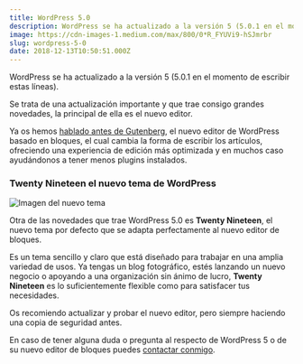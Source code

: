 ```yaml
---
title: WordPress 5.0
description: WordPress se ha actualizado a la versión 5 (5.0.1 en el momento de escribir estas líneas).
image: https://cdn-images-1.medium.com/max/800/0*R_FYUVi9-hSJmrbr
slug: wordpress-5-0
date: 2018-12-13T10:50:51.000Z
---
```


WordPress se ha actualizado a la versión 5 (5.0.1 en el momento de escribir estas líneas).

Se trata de una actualización importante y que trae consigo grandes novedades, la principal de ella es el nuevo editor.

Ya os hemos [hablado antes de Gutenberg](https://tusoluciononline.com/blog/gutenberg), el nuevo editor de WordPress basado en bloques, el cual cambia la forma de escribir los artículos, ofreciendo una experiencia de edición más optimizada y en muchos caso ayudándonos a tener menos plugins instalados.

### Twenty Nineteen el nuevo tema de WordPress

![Imagen del nuevo tema](https://cdn-images-1.medium.com/max/800/0*R8L3YrdugZj3424F)

Otra de las novedades que trae WordPress 5.0 es **Twenty Nineteen**, el nuevo tema por defecto que se adapta perfectamente al nuevo editor de bloques.

Es un tema sencillo y claro que está diseñado para trabajar en una amplia variedad de usos. Ya tengas un blog fotográfico, estés lanzando un nuevo negocio o apoyando a una organización sin ánimo de lucro, **Twenty Nineteen** es lo suficientemente flexible como para satisfacer tus necesidades.

Os recomiendo actualizar y probar el nuevo editor, pero siempre haciendo una copia de seguridad antes.

En caso de tener alguna duda o pregunta al respecto de WordPress 5 o de su nuevo editor de bloques puedes [contactar conmigo](http://ajra.es/contactar).
